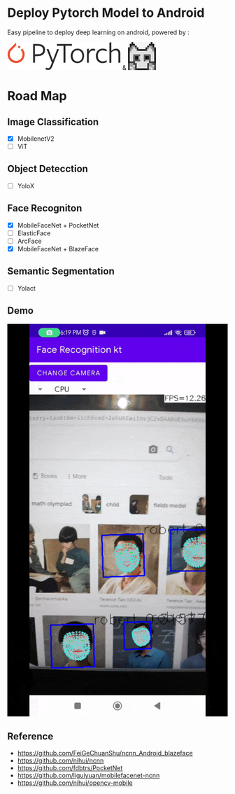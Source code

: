 # Deploy Pytorch Model to Android 
Easy pipeline to deploy deep learning on android, powered by :
<p>
<img src="https://raw.githubusercontent.com/kikirizki/pytorch_to_android-ncnn/master/Pytorch_logo.png"  height="64" /> &
<img src="https://raw.githubusercontent.com/kikirizki/pytorch_to_android-ncnn/master/256-ncnn.png"  height="64" />
</p>

# Road Map
## Image Classification
- [x] MobilenetV2
- [ ] ViT
## Object Detecction
- [ ] YoloX
## Face Recogniton
- [x] MobileFaceNet + PocketNet 
- [ ] ElasticFace
- [ ] ArcFace
- [x] MobileFaceNet + BlazeFace
## Semantic Segmentation
- [ ] Yolact
## Demo
![](https://raw.githubusercontent.com/kikirizki/pytorch_to_android-ncnn/master/blazeface_mobilefacenet.gif)
## Reference 
- https://github.com/FeiGeChuanShu/ncnn_Android_blazeface
- https://github.com/nihui/ncnn
- https://github.com/fdbtrs/PocketNet
- https://github.com/liguiyuan/mobilefacenet-ncnn
- https://github.com/nihui/opencv-mobile
